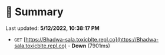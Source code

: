 # 📖 Summary
Last updated: **5/12/2022, 10:38:17 PM**

- `GET` [https://Bhadwa-sala.toxicblte.repl.co](https://Bhadwa-sala.toxicblte.repl.co) - **Down** (7901ms)
